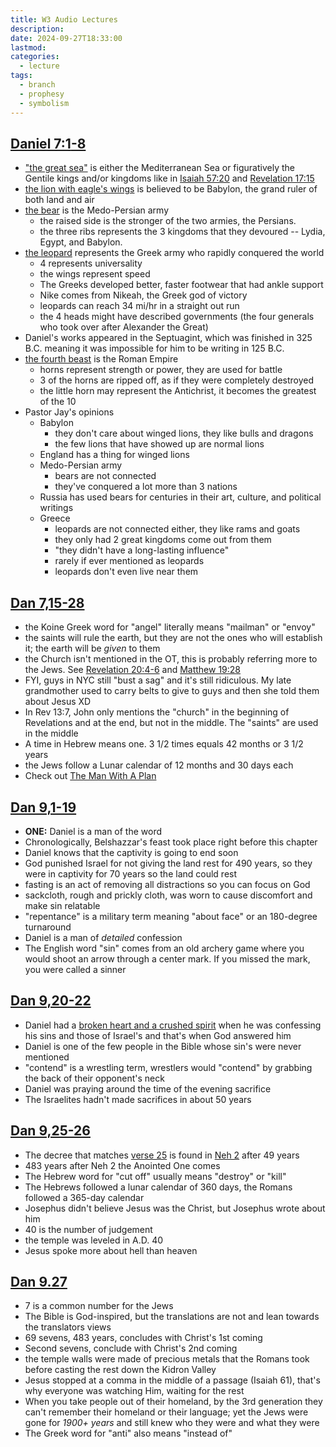 ```yaml
---
title: W3 Audio Lectures
description: 
date: 2024-09-27T18:33:00
lastmod: 
categories:
  - lecture
tags:
  - branch
  - prophesy
  - symbolism
---
```

## [Daniel 7:1](Daniel%207.md#1)[](Daniel%207.md#2)[](Daniel%207.md#3)[](Daniel%207.md#4)[](Daniel%207.md#5)[](Daniel%207.md#6)[](Daniel%207.md#7)[-8](Daniel%207.md#8)  
  
- ["the great sea"](Dan%207.md#2) is either the Mediterranean Sea or figuratively the Gentile kings and/or kingdoms like in [Isaiah 57:20](Isa%2057.md#20) and [Revelation 17:15](Rev%2017.md#15)  
- [the lion with eagle's wings](Dan%207.md#4) is believed to be Babylon, the grand ruler of both land and air  
- [the bear](Dan%207.md#5) is the Medo-Persian army  
	- the raised side is the stronger of the two armies, the Persians.  
	- the three ribs represents the 3 kingdoms that they devoured -- Lydia, Egypt, and Babylon.  
- [the leopard](Dan%207.md#6) represents the Greek army who rapidly conquered the world  
	- 4 represents universality  
	- the wings represent speed  
	- The Greeks developed better, faster footwear that had ankle support  
	- Nike comes from Nikeah, the Greek god of victory  
	- leopards can reach 34 mi/hr in a straight out run  
	- the 4 heads might have described governments (the four generals who took over after Alexander the Great)  
- Daniel's works appeared in the Septuagint, which was finished in 325 B.C. meaning it was impossible for him to be writing in 125 B.C.  
- [the fourth beast](Dan%207.md#7) is the Roman Empire  
	- horns represent strength or power, they are used for battle  
	- 3 of the horns are ripped off, as if they were completely destroyed  
	- the little horn may represent the Antichrist, it becomes the greatest of the 10  
- Pastor Jay's opinions  
	- Babylon  
		- they don't care about winged lions, they like bulls and dragons  
		- the few lions that have showed up are normal lions  
	- England has a thing for winged lions  
	- Medo-Persian army  
		- bears are not connected  
		- they've conquered a lot more than 3 nations  
	- Russia has used bears for centuries in their art, culture, and political writings  
	- Greece  
		- leopards are not connected either, they like rams and goats  
		- they only had 2 great kingdoms come out from them  
		- "they didn't have a long-lasting influence"  
		- rarely if ever mentioned as leopards  
		- leopards don't even live near them  
## [Dan 7,15-28](Dan%207.md#15)[](Dan%207.md#16)[](Dan%207.md#17)[](Dan%207.md#18)[](Dan%207.md#19)[](Dan%207.md#20)[](Dan%207.md#21)[](Dan%207.md#22)[](Dan%207.md#23)[](Dan%207.md#24)[](Dan%207.md#25)[](Dan%207.md#26)[](Dan%207.md#27)[](Dan%207.md#28)  
- the Koine Greek word for "angel" literally means "mailman" or "envoy"  
- the saints will rule the earth, but they are not the ones who will establish it; the earth will be *given* to them  
- the Church isn't mentioned in the OT, this is probably referring more to the Jews. See [Revelation 20:4-6](Rev%2020.md#4) and [Matthew 19:28](Matt%2019.md#28)  
- FYI, guys in NYC still "bust a sag" and it's still ridiculous. My late grandmother used to carry belts to give to guys and then she told them about Jesus XD  
- In Rev 13:7, John only mentions the "church" in the beginning of Revelations and at the end, but not in the middle. The "saints" are used in the middle  
- A time in Hebrew means one. 3 1/2 times equals 42 months or 3 1/2 years  
- the Jews follow a Lunar calendar of 12 months and 30 days each  
- Check out [The Man With A Plan](../../../The%20Man%20With%20A%20Plan%20by%20Dave%20Breese.md)  
## [Dan 9,1-19](Dan%209.md#1)[](Dan%209.md#2)[](Dan%209.md#3)[](Dan%209.md#4)[](Dan%209.md#5)[](Dan%209.md#6)[](Dan%209.md#7)[](Dan%209.md#8)[](Dan%209.md#9)[](Dan%209.md#10)[](Dan%209.md#11)[](Dan%209.md#12)[](Dan%209.md#13)[](Dan%209.md#14)[](Dan%209.md#15)[](Dan%209.md#16)[](Dan%209.md#17)[](Dan%209.md#18)[](Dan%209.md#19)  
- **ONE:** Daniel is a man of the word  
- Chronologically, Belshazzar's feast took place right before this chapter  
- Daniel knows that the captivity is going to end soon  
- God punished Israel for not giving the land rest for 490 years, so they were in captivity for 70 years so the land could rest  
- fasting is an act of removing all distractions so you can focus on God  
- sackcloth, rough and prickly cloth, was worn to cause discomfort and make sin relatable  
- "repentance" is a military term meaning "about face" or an 180-degree turnaround  
- Daniel is a man of *detailed* confession  
- The English word "sin" comes from an old archery game where you would shoot an arrow through a center mark. If you missed the mark, you were called a sinner  
## [Dan 9,20-22](Dan%209.md#20)[](Dan%209.md#21)[](Dan%209.md#22)  
- Daniel had a [broken heart and a crushed spirit](Ps%2034.md#18) when he was confessing his sins and those of Israel's and that's when God answered him  
- Daniel is one of the few people in the Bible whose sin's were never mentioned  
- "contend" is a wrestling term, wrestlers would "contend" by grabbing the back of their opponent's neck  
- Daniel was praying around the time of the evening sacrifice  
- The Israelites hadn't made sacrifices in about 50 years  
## [Dan 9,25-26](Dan%209.md#25)[](Dan%209.md#26)  
- The decree that matches [verse 25](Dan%209.md#25) is found in [Neh 2](Neh%202.md) after 49 years  
- 483 years after Neh 2 the Anointed One comes  
- The Hebrew word for "cut off" usually means "destroy" or "kill"  
- The Hebrews followed a lunar calendar of 360 days, the Romans followed a 365-day calendar  
- Josephus didn't believe Jesus was the Christ, but Josephus wrote about him  
- 40 is the number of judgement  
- the temple was leveled in A.D. 40  
- Jesus spoke more about hell than heaven  
## [Dan 9.27](Dan%209.md#27)  
- 7 is a common number for the Jews  
- The Bible is God-inspired, but the translations are not and lean towards the translators views  
- 69 sevens, 483 years, concludes with Christ's 1st coming  
- Second sevens, conclude with Christ's 2nd coming  
- the temple walls were made of precious metals that the Romans took before casting the rest down the Kidron Valley  
- Jesus stopped at a comma in the middle of a passage (Isaiah 61), that's why everyone was watching Him, waiting for the rest  
- When you take people out of their homeland, by the 3rd generation they can't remember their homeland or their language; yet the Jews were gone for *1900+ years* and still knew who they were and what they were  
- The Greek word for "anti" also means "instead of"  

